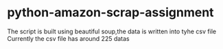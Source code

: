 # python-amazon-scrap-assignment

The script is built using beautiful soup,the data is written into tyhe csv file
Currently the csv file has around 225 datas
